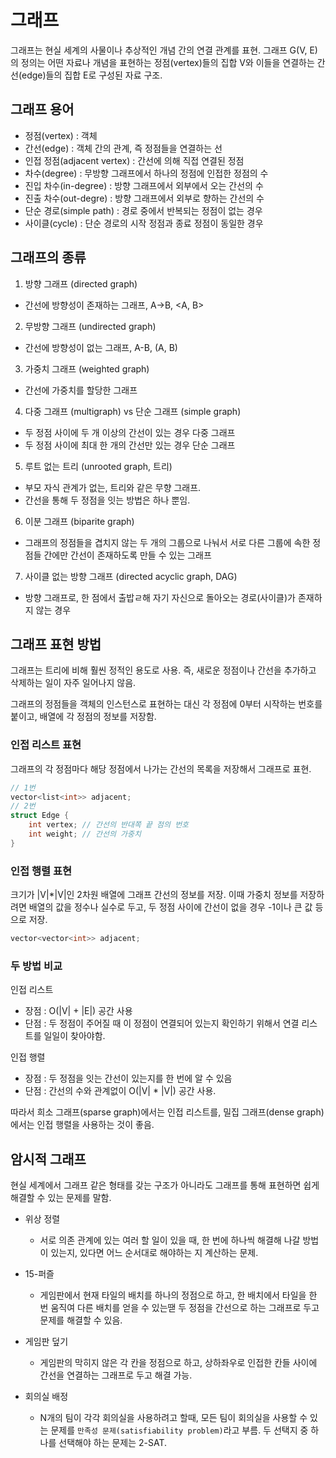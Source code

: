 # 그래프

그래프는 현실 세계의 사물이나 추상적인 개념 간의 연결 관계를 표현.  그래프 G(V, E)의 정의는 어떤 자료나 개념을 표현하는 정점(vertex)들의 집합 V와 이들을 연결하는 간선(edge)들의 집합 E로 구성된 자료 구조.  

## 그래프 용어

- 정점(vertex) : 객체
- 간선(edge) : 객체 간의 관계, 즉 정점들을 연결하는 선
- 인접 정점(adjacent vertex) : 간선에 의해 직접 연결된 정점
- 차수(degree) : 무방향 그래프에서 하나의 정점에 인접한 정점의 수
- 진입 차수(in-degree) : 방향 그래프에서 외부에서 오는 간선의 수
- 진출 차수(out-degre) : 방향 그래프에서 외부로 향하는 간선의 수
- 단순 경로(simple path) : 경로 중에서 반복되는 정점이 없는 경우
- 사이클(cycle) : 단순 경로의 시작 정점과 종료 정점이 동일한 경우

## 그래프의 종류

1. 방향 그래프 (directed graph)

- 간선에 방향성이 존재하는 그래프, A->B, <A, B>

2. 무방향 그래프 (undirected graph)

- 간선에 방향성이 없는 그래프, A-B, (A, B)

3. 가중치 그래프 (weighted graph)

- 간선에 가중치를 할당한 그래프

4. 다중 그래프 (multigraph) vs 단순 그래프 (simple graph)

- 두 정점 사이에 두 개 이상의 간선이 있는 경우 다중 그래프
- 두 정점 사이에 최대 한 개의 간선만 있는 경우 단순 그래프


5. 루트 없는 트리 (unrooted graph, 트리)

- 부모 자식 관계가 없는, 트리와 같은 무향 그래프.
- 간선을 통해 두 정점을 잇는 방법은 하나 뿐임.

6. 이분 그래프 (biparite graph)

- 그래프의 정점들을 겹치지 않는 두 개의 그룹으로 나눠서 서로 다른 그룹에 속한 정점들 간에만 간선이 존재하도록 만들 수 있는 그래프

7. 사이클 없는 방향 그래프 (directed acyclic graph, DAG)

- 방향 그래프로, 한 점에서 출밥ㄹ해 자기 자신으로 돌아오는 경로(사이클)가 존재하지 않는 경우


## 그래프 표현 방법

그래프는 트리에 비해 훨씬 정적인 용도로 사용. 즉, 새로운 정점이나 간선을 추가하고 삭제하는 일이 자주 일어나지 않음.  

그래프의 정점들을 객체의 인스턴스로 표현하는 대신 각 정점에 0부터 시작하는 번호를 붙이고, 배열에 각 정점의 정보를 저장함.

### 인접 리스트 표현

그래프의 각 정점마다 해당 정점에서 나가는 간선의 목록을 저장해서 그래프로 표현.  
```cpp
// 1번
vector<list<int>> adjacent; 
// 2번
struct Edge {
	int vertex; // 간선의 반대쪽 끝 점의 번호
	int weight; // 간선의 가중치
}
```

### 인접 행렬 표현

크기가 |V|*|V|인 2차원 배열에 그래프 간선의  정보를 저장. 이때 가중치 정보를 저장하려면 배열의 값을 정수나 실수로 두고, 두 정점 사이에 간선이 없을 경우 -1이나 큰 값 등으로 저장.

```cpp
vector<vector<int>> adjacent;
```

### 두 방법 비교

인접 리스트  
- 장점 : O(|V| + |E|) 공간 사용
- 단점 : 두 정점이 주어질 때 이 정점이 연결되어 있는지 확인하기 위해서 연결 리스트를 일일이 찾아야함.

인접 행렬  
- 장점 : 두 정점을 잇는 간선이 있는지를 한 번에 알 수 있음
- 단점 : 간선의 수와 관계없이 O(|V| * |V|) 공간 사용.


따라서 희소 그래프(sparse graph)에서는 인접 리스트를, 밀집 그래프(dense graph)에서는 인접 행렬을 사용하는 것이 좋음.


## 암시적 그래프

현실 세계에서 그래프 같은 형태를 갖는 구조가 아니라도 그래프를 통해 표현하면 쉽게 해결할 수 있는 문제를 말함.

- 위상 정렬
	- 서로 의존 관계에 있는 여러 할 일이 있을 때, 한 번에 하나씩 해결해 나갈 방법이 있는지, 있다면 어느 순서대로 해야하는 지 계산하는 문제.

- 15-퍼즐
	- 게임판에서 현재 타일의 배치를 하나의 정점으로 하고, 한 배치에서 타일을 한 번 움직여 다른 배치를 얻을 수 있는땓 두 정점을 간선으로 하는 그래프로 두고 문제를 해결할 수 있음.

- 게임판 덮기
	- 게임판의 막히지 않은 각 칸을 정점으로 하고, 상하좌우로 인접한 칸들 사이에 간선을 연결하는 그래프로 두고 해결 가능.

- 회의실 배정
	- N개의 팀이 각각 회의실을 사용하려고 할때, 모든 팀이 회의실을 사용할 수 있는 문제를 `만족성 문제(satisfiability problem)`라고 부름. 두 선택지 중 하나를 선택해야 하는 문제는 2-SAT.














